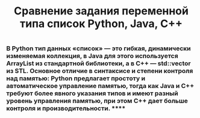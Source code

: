 <h1 align="center">Сравнение задания переменной типа список Python, Java, C++<h1>

### В Python тип данных «список» — это гибкая, динамически изменяемая коллекция, в Java для этого используется ArrayList из стандартной библиотеки, а в C++ — std::vector из STL. Основное отличие в синтаксисе и степени контроля над памятью: Python предлагает простоту и автоматическое управление памятью, тогда как Java и C++ требуют более явного указания типов и имеют разный уровень управления памятью, при этом C++ дает больше контроля и производительности. ****
